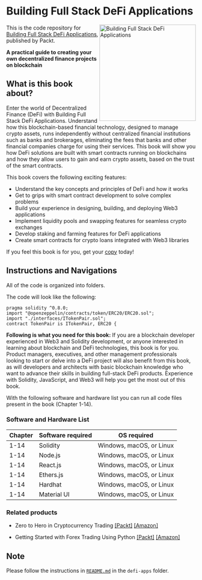 # Building Full Stack DeFi Applications


<a href="https://www.packtpub.com/product/building-full-stack-defi-applications/9781837634118"><img src="https://m.media-amazon.com/images/I/510OK+BtbdL.jpg" alt="Building Full Stack DeFi Applications
" height="256px" align="right"></a>

This is the code repository for [Building Full Stack DeFi Applications](https://www.packtpub.com/product/building-full-stack-defi-applications/9781837634118), published by Packt.

**A practical guide to creating your own decentralized finance projects on blockchain**

## What is this book about?

Enter the world of Decentralized Finance (DeFi) with Building Full Stack DeFi Applications. Understand how this blockchain-based financial technology, designed to manage crypto assets, runs independently without centralized financial institutions such as banks and brokerages, eliminating the fees that banks and other financial companies charge for using their services. This book will show you how DeFi solutions are built with smart contracts running on blockchains and how they allow users to gain and earn crypto assets, based on the trust of the smart contracts.

This book covers the following exciting features: 
* Understand the key concepts and principles of DeFi and how it works
* Get to grips with smart contract development to solve complex problems
* Build your experience in designing, building, and deploying Web3 applications
* Implement liquidity pools and swapping features for seamless crypto exchanges
* Develop staking and farming features for DeFi applications
* Create smart contracts for crypto loans integrated with Web3 libraries

If you feel this book is for you, get your [copy](https://www.amazon.com/Building-Full-Stack-DeFi-Applications/dp/1837634114/ref=sr_1_1?sr=8-1) today!

## Instructions and Navigations
All of the code is organized into folders.

The code will look like the following:
```
pragma solidity ^0.8.0;
import "@openzeppelin/contracts/token/ERC20/ERC20.sol";
import "./interfaces/ITokenPair.sol";
contract TokenPair is ITokenPair, ERC20 {
```

**Following is what you need for this book:**
If you are a blockchain developer experienced in Web3 and Solidity development, or anyone interested in learning about blockchain and DeFi technologies, this book is for you. Product managers, executives, and other management professionals looking to start or delve into a DeFi project will also benefit from this book, as will developers and architects with basic blockchain knowledge who want to advance their skills in building full-stack DeFi products. Experience with Solidity, JavaScript, and Web3 will help you get the most out of this book.

With the following software and hardware list you can run all code files present in the book (Chapter 1-14).

### Software and Hardware List

| Chapter  | Software required                                                                    | OS required                        |
| -------- | -------------------------------------------------------------------------------------| -----------------------------------|
|  	1-14   |   	 Solidity                                 			  | Windows, macOS, or Linux | 		
|  	1-14   | Node.js  	                                  			  | Windows, macOS, or Linux | 		
|  	1-14   |   	    React.js                              			  | Windows, macOS, or Linux | 		
|  	1-14   |   	            Ethers.js                      			  | Windows, macOS, or Linux | 		
|  	1-14   |   	                     Hardhat             			  | Windows, macOS, or Linux | 		
|  	1-14   |   	                            Material UI      			  | Windows, macOS, or Linux | 		


### Related products <Other books you may enjoy>
* Zero to Hero in Cryptocurrency Trading  [[Packt]](https://www.packtpub.com/product/zero-to-hero-in-cryptocurrency-trading/9781837631285) [[Amazon]](https://www.amazon.com/dp/183763128X)
  
* Getting Started with Forex Trading Using Python  [[Packt]](https://www.packtpub.com/product/getting-started-with-forex-trading-using-python/9781804616857) [[Amazon]](https://www.amazon.com/dp/1804616850)
  

## Note

Please follow the instructions in [`README.md`](https://github.com/PacktPublishing/Building-Full-stack-DeFi-Application/tree/main/defi-apps) in the `defi-apps` folder.
